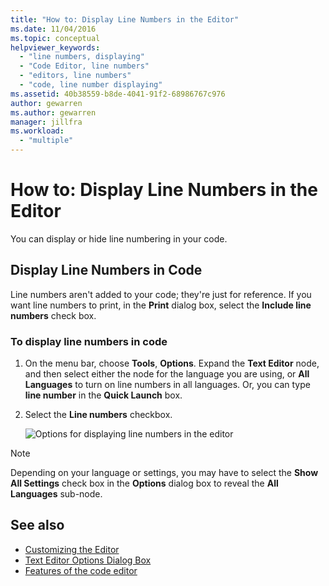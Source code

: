 ```yaml
---
title: "How to: Display Line Numbers in the Editor"
ms.date: 11/04/2016
ms.topic: conceptual
helpviewer_keywords:
  - "line numbers, displaying"
  - "Code Editor, line numbers"
  - "editors, line numbers"
  - "code, line number displaying"
ms.assetid: 40b38559-b8de-4041-91f2-68986767c976
author: gewarren
ms.author: gewarren
manager: jillfra
ms.workload:
  - "multiple"
---
```

# How to: Display Line Numbers in the Editor

You can display or hide line numbering in your code.

## Display Line Numbers in Code

Line numbers aren't added to your code; they're just for reference. If you want line numbers to print, in the **Print** dialog box, select the **Include line numbers** check box.

### To display line numbers in code

1.  On the menu bar, choose **Tools**, **Options**. Expand the **Text Editor** node, and then select either the node for the language you are using, or **All Languages** to turn on line numbers in all languages. Or, you can type **line number** in the **Quick Launch** box.

2.  Select the **Line numbers** checkbox.

    ![Options for displaying line numbers in the editor](../../ide/reference/media/vs_displaylinenumbers.png)

> [!NOTE]
> Depending on your language or settings, you may have to select the **Show All Settings** check box in the **Options** dialog box to reveal the **All Languages** sub-node.

## See also

- [Customizing the Editor](../../ide/customizing-the-editor.md)
- [Text Editor Options Dialog Box](../../ide/reference/text-editor-options-dialog-box.md)
- [Features of the code editor](../../ide/writing-code-in-the-code-and-text-editor.md)